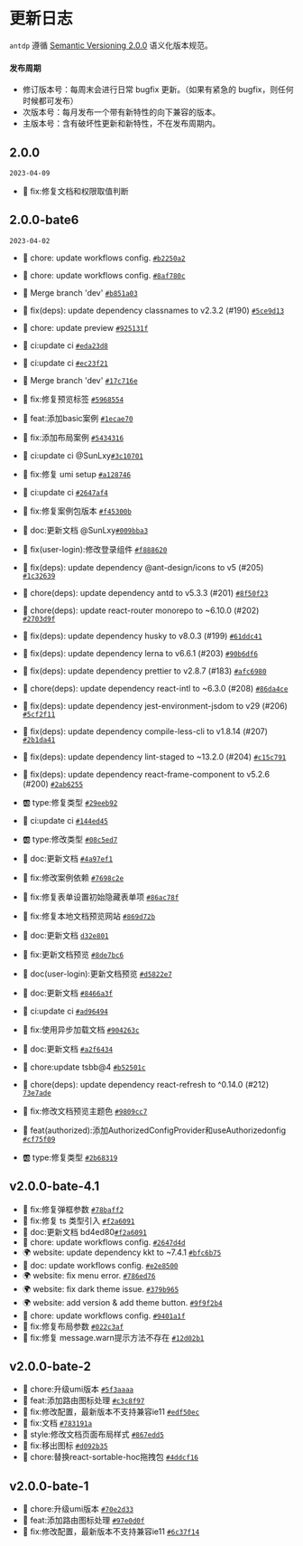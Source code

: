 更新日志
===

`antdp` 遵循 [Semantic Versioning 2.0.0](http://semver.org/lang/zh-CN/) 语义化版本规范。

#### 发布周期

- 修订版本号：每周末会进行日常 bugfix 更新。（如果有紧急的 bugfix，则任何时候都可发布）
- 次版本号：每月发布一个带有新特性的向下兼容的版本。
- 主版本号：含有破坏性更新和新特性，不在发布周期内。

## 2.0.0

`2023-04-09`
-  🐞 fix:修复文档和权限取值判断 

## 2.0.0-bate6

`2023-04-02`
- 💄 chore: update workflows config. [`#b2250a2`](https://github.com/antdpro/antdp/commit/978d2038c395d0252bb4409973703d776c10213c)
- 💄 chore: update workflows config. [`#8af780c`](https://github.com/antdpro/antdp/commit/978d2038c395d0252bb4409973703d776c10213c)
- 📄 Merge branch 'dev' [`#b851a03`](https://github.com/antdpro/antdp/commit/b851a031f9a6c1aba12f940ccc0fe11d8f9bfbd1)
- 🐞 fix(deps): update dependency classnames to v2.3.2 (#190) [`#5ce9d13`](https://github.com/antdpro/antdp/commit/5ce9d13f66353bf89d02bdd374df24d90dfd2f88)
- 💄 chore: update preview [`#925131f`](https://github.com/antdpro/antdp/commit/925131ff0b148f3ea540a0d22442ecabc9eae12a)
- 💢 ci:update ci [`#eda23d8`](https://github.com/antdpro/antdp/commit/eda23d8712c92e41a96bf3f709ea784037c38f09)
- 💢 ci:update ci [`#ec23f21`](https://github.com/antdpro/antdp/commit/ec23f21c95602fdf51cab68b3cd18bf7d5bae368)
- 📄 Merge branch 'dev' [`#17c716e`](https://github.com/antdpro/antdp/commit/17c716e703847aed7ea3cee03ffa9a5246d288df)
- 🐞 fix:修复预览标签 [`#5968554`](https://github.com/antdpro/antdp/commit/5968554197f09bd5d8b1f75331f2102bf38e4ec2)
- 🌟 feat:添加basic案例 [`#1ecae70`](https://github.com/antdpro/antdp/commit/1ecae70f30734df8e07ba275d06a52291299ca86)
- 🐞 fix:添加布局案例 [`#5434316`](https://github.com/antdpro/antdp/commit/54343162b49834100419a216e0fd9213b6a61d3a)
- 💢 ci:update ci  @SunLxy[`#3c10701`](https://github.com/antdpro/antdp/commit/3c1070177a8a0ceb6922a88c8963d5dc5819b0e7)
- 🐞 fix:修复 umi setup [`#a128746`](https://github.com/antdpro/antdp/commit/a128746362ad5804d0e94c9e9be0daff1a1b5cf3)
- 💢 ci:update ci [`#2647af4`](https://github.com/antdpro/antdp/commit/2647af434673aea2c382f19e21cce8f3d1f44aab)
- 🐞 fix:修复案例包版本 [`#f45300b`](https://github.com/antdpro/antdp/commit/f45300b90841b2435745c9a3460fd74c2131383b)
- 📖 doc:更新文档  @SunLxy[`#009bba3`](https://github.com/antdpro/antdp/commit/009bba365f3900a207a0567a0985ed114f7a2ecd)
- 🐞 fix(user-login):修改登录组件 [`#f888620`](https://github.com/antdpro/antdp/commit/f88862027deb36ffa3baa8c197cf3ecc1fc53195)
- 🐞 fix(deps): update dependency @ant-design/icons to v5 (#205) [`#1c32639`](https://github.com/antdpro/antdp/commit/1c32639e138d81fcef3a2a16a20a12a9b13f1526)
- 💄 chore(deps): update dependency antd to v5.3.3 (#201) [`#8f50f23`](https://github.com/antdpro/antdp/commit/8f50f232e1f43f1f458038874a518e8f24f5d84a)
- 💄 chore(deps): update react-router monorepo to ~6.10.0 (#202) [`#2703d9f`](https://github.com/antdpro/antdp/commit/2703d9fcae516471f1bfe0574247f9a0404264f5)
- 🐞 fix(deps): update dependency husky to v8.0.3 (#199) [`#61ddc41`](https://github.com/antdpro/antdp/commit/61ddc41d241a6d1d4137afa8a0f6f942c8b54b76)
- 🐞 fix(deps): update dependency lerna to v6.6.1 (#203) [`#90b6df6`](https://github.com/antdpro/antdp/commit/90b6df62fcf7591c97e7ce8b97045ec960410c87)
- 🐞 fix(deps): update dependency prettier to v2.8.7 (#183) [`#afc6980`](https://github.com/antdpro/antdp/commit/afc69802b9fa443238125eedd4f26e99d94757bd)
- 💄 chore(deps): update dependency react-intl to ~6.3.0 (#208) [`#86da4ce`](https://github.com/antdpro/antdp/commit/86da4ced07960f767e80cfcb7df62bccb8b3668e)
- 🐞 fix(deps): update dependency jest-environment-jsdom to v29 (#206) [`#5cf2f11`](https://github.com/antdpro/antdp/commit/5cf2f1163a1ce8416af3f8761ce64f3f3d22d3b3)
- 🐞 fix(deps): update dependency compile-less-cli to v1.8.14 (#207) [`#2b1da41`](https://github.com/antdpro/antdp/commit/2b1da411d2b812a58a6807c3ec8e4e2bc9bd1941)
- 🐞 fix(deps): update dependency lint-staged to ~13.2.0 (#204) [`#c15c791`](https://github.com/antdpro/antdp/commit/c15c791dda09a39b543da7b90d04262cfa39aec1)
- 🐞 fix(deps): update dependency react-frame-component to v5.2.6 (#200) [`#2ab6255`](https://github.com/antdpro/antdp/commit/2ab6255d20af835852efce270e9e3a790877cc5a)
- 🆎 type:修复类型 [`#29eeb92`](https://github.com/antdpro/antdp/commit/29eeb926c64a1958d7e8723462b75d28bddb1c90)
- 💢 ci:update ci [`#144ed45`](https://github.com/antdpro/antdp/commit/144ed458b0176f9f1f662ec64f5af78f99d3295d)
- 🆎 type:修改类型 [`#08c5ed7`](https://github.com/antdpro/antdp/commit/08c5ed72c7ff180c2e8cd88447b1655d35efee93)
- 📖 doc:更新文档 [`#4a97ef1`](https://github.com/antdpro/antdp/commit/4a97ef11675383051a509721938d58dc3ed36bdf)
- 🐞 fix:修改案例依赖 [`#7698c2e`](https://github.com/antdpro/antdp/commit/7698c2e4e8599fe5bf019f75f8aaf537b877cb85)
- 🐞 fix:修复表单设置初始隐藏表单项 [`#86ac78f`](https://github.com/antdpro/antdp/commit/86ac78f4af5c7409c981501f633b60989d5c97b0)
- 🐞 fix:修复本地文档预览网站 [`#869d72b`](https://github.com/antdpro/antdp/commit/869d72bc69132fd5b4f2faa4044ffd923e8f16ce)
- 📖 doc:更新文档 [`d32e801`](https://github.com/antdpro/antdp/commit/d32e801dc69d4aed926f709d790beb9681c6db7d)
- 🐞 fix:更新文档预览 [`#8de7bc6`](https://github.com/antdpro/antdp/commit/8de7bc6eee32ed72ee67ad41755a70bbb8bcce6a)
- 📖 doc(user-login):更新文档预览 [`#d5822e7`](https://github.com/antdpro/antdp/commit/d5822e776909bdedb75e342460b6257a61087913)
- 📖 doc:更新文档  [`#8466a3f`](https://github.com/antdpro/antdp/commit/8466a3fce00525e6a1c288c01fd2851b8e955651)
- 💢 ci:update ci [`#ad96494`](https://github.com/antdpro/antdp/commit/ad96494f70e49d8a83a148c4a1d9197f8fb0471b)

- 🐞 fix:使用异步加载文档 [`#904263c`](https://github.com/antdpro/antdp/commit/904263cce0fa4f92d0eeb9f59acb323e5557178f)
- 📖 doc:更新文档 [`#a2f6434`](https://github.com/antdpro/antdp/commit/a2f64342fa1f76bf6a01953a13ecf760cf9029bd)
- 💄 chore:update tsbb@4 [`#b52501c`](https://github.com/antdpro/antdp/commit/b52501cee317c75bdc9e7ca5d48c3af325205e50)
- 💄 chore(deps): update dependency react-refresh to ^0.14.0 (#212) [`73e7ade`](https://github.com/antdpro/antdp/commit/73e7ade831fc56dd6b46cf3632aecb8227850a8f)
- 🐞 fix:修改文档预览主题色 [`#9809cc7`](https://github.com/antdpro/antdp/commit/9809cc7e9467c1eab10d215109546f4828842013)
- 🌟 feat(authorized):添加AuthorizedConfigProvider和useAuthorizedonfig [`#cf75f09`](https://github.com/antdpro/antdp/commit/cf75f096ad0646a1e831f45141cc7c84c1442c2d)
- 🆎 type:修复类型 [`#2b68319`](https://github.com/antdpro/antdp/commit/2b683192c1f3af1fed393c6329e8789ad09b986a)

## v2.0.0-bate-4.1

- 🐞 fix:修复弹框参数 [`#78baff2`](https://github.com/antdpro/antdp/commit/78baff20178cabe2ef2f23b26d83fce597ba1aa6)
- 🐞 fix:修复 ts 类型引入 [`#f2a6091`](https://github.com/antdpro/antdp/commit/f2a609160e8969baac8014a6866cd0756995db77)
- 📖 doc:更新文档 bd4ed80[`#f2a6091`](https://github.com/antdpro/antdp/commit/f2a609160e8969baac8014a6866cd0756995db77)
- 💄 chore: update workflows config. [`#2647d4d`](https://github.com/antdpro/antdp/commit/2647d4dd6f2c3fab836495006ec030fc55c4d7fa)
- 🌍 website: update dependency kkt to ~7.4.1 [`#bfc6b75`](https://github.com/antdpro/antdp/commit/bfc6b75c8a74635e039d82ced48ef23360404b44)
- 📖 doc: update workflows config. [`#e2e8500`](https://github.com/antdpro/antdp/commit/e2e85001174a4ee4383ecb4acdd86b52f2b229e3)
- 🌍 website: fix menu error. [`#786ed76`](https://github.com/antdpro/antdp/commit/786ed76d4397b9b2a5a45ee278e30eee04d0458d)
- 🌍 website: fix dark theme issue. [`#379b965`](https://github.com/antdpro/antdp/commit/379b965da411db80282f8db4b3a769cbff16f7a7)
- 🌍 website: add version & add theme button. [`#9f9f2b4`](https://github.com/antdpro/antdp/commit/9f9f2b4a6241065a2fbbc665febd8e7959cc3089)
- 💄 chore: update workflows config. [`#9401a1f`](https://github.com/antdpro/antdp/commit/9401a1fcbb3a49ea198e4619c385ebd05d5e94f3)
- 🐞 fix:修复布局参数 [`#022c3af`](https://github.com/antdpro/antdp/commit/022c3af706eb6d25ecc4726fc21bec419dc8bf90)
- 🐞 fix:修复 message.warn提示方法不存在 [`#12d02b1`](https://github.com/antdpro/antdp/commit/12d02b179661a31b608228c758238379190f9953)

## v2.0.0-bate-2
- 💄 chore:升级umi版本 [`#5f3aaaa`](https://github.com/antdpro/antdp/commit/5f3aaaa821f514b3c5eba0e5150e029b629fc07d)
- 🌟 feat:添加路由图标处理 [`#c3c8f97`](https://github.com/antdpro/antdp/commit/c3c8f97def3dad5bda4cac53dedcfa5753db5c65)
- 🐞 fix:修改配置，最新版本不支持兼容ie11 [`#edf50ec`](https://github.com/antdpro/antdp/commit/edf50ec2334cc88009b073d1a4b775a36038b34c)
- 🐞 fix:文档 [`#783191a`](https://github.com/antdpro/antdp/commit/783191a6bbb7c0ca1749a747fe5ac122891da489)
- 🎨 style:修改文档页面布局样式 [`#867edd5`](https://github.com/antdpro/antdp/commit/867edd5c5eefc6d0995e164b0a09ac7aee0b3be2)
- 🐞 fix:移出图标 [`#d092b35`](https://github.com/antdpro/antdp/commit/d092b35105d79b5b49fc08173ddbb341b27e77ce)
- 💄 chore:替换react-sortable-hoc拖拽包 [`#4ddcf16`](https://github.com/antdpro/antdp/commit/4ddcf163af5345219524931f6ca102211767f952)

## v2.0.0-bate-1
- 💄 chore:升级umi版本 [`#70e2d33`](https://github.com/antdpro/antdp/commit/70e2d330e91d388114f31591ab8d617b7677e9cd)
- 🌟 feat:添加路由图标处理 [`#97e0d0f`](https://github.com/antdpro/antdp/commit/97e0d0fe32a55dfcafd6c3ec0046c2fe40af87df)
- 🐞 fix:修改配置，最新版本不支持兼容ie11 [`#6c37f14`](https://github.com/antdpro/antdp/commit/6c37f149e819a46197fe50713bc90672bc211faf)
